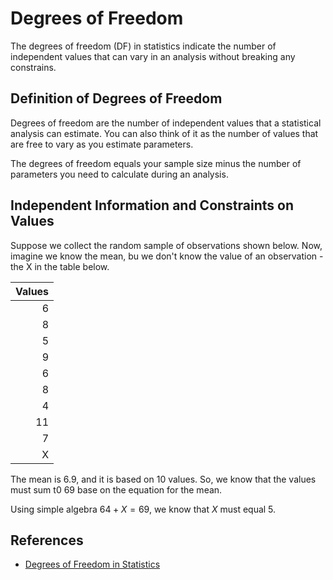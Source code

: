 # Degrees of Freedom

The degrees of freedom (DF) in statistics indicate the number of independent values that can vary in an analysis without breaking any constrains.

## Definition of Degrees of Freedom

Degrees of freedom are the number of independent values that a statistical analysis can estimate. You can also think of it as the number of values that are free to vary as you estimate parameters.

The degrees of freedom equals your sample size minus the number of parameters you need to calculate during an analysis.

## Independent Information and Constraints on Values

Suppose we collect the random sample of observations shown below. Now, imagine we know the mean, bu we don't know the value of an observation - the X in the table below.

| Values |
| -----: |
|      6 |
|      8 |
|      5 |
|      9 |
|      6 |
|      8 |
|      4 |
|     11 |
|      7 |
|      X |

The mean is 6.9, and it is based on 10 values. So, we know that the values must sum t0 69 base on the equation for the mean.

Using simple algebra $64 + X = 69$, we know that $X$ must equal 5.

## References

- [Degrees of Freedom in Statistics](<https://statisticsbyjim.com/hypothesis-testing/degrees-freedom-statistics/#:~:text=The%20degrees%20of%20freedom%20(DF,probability%20distributions%2C%20and%20regression%20analysis.)>)
